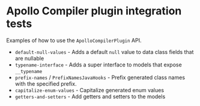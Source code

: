 # Apollo Compiler plugin integration tests

Examples of how to use the `ApolloCompilerPlugin` API.

- `default-null-values` - Adds a default `null` value to data class fields that are nullable
- `typename-interface` - Adds a super interface to models that expose `__typename`
- `prefix-names` / `PrefixNamesJavaHooks` - Prefix generated class names with the specified prefix. 
- `capitalize-enum-values` - Capitalize generated enum values
- `getters-and-setters` - Add getters and setters to the models
